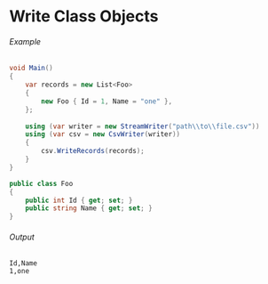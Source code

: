 # Write Class Objects

###### Example

```cs
void Main()
{
	var records = new List<Foo>
	{
		new Foo { Id = 1, Name = "one" },
	};
	
	using (var writer = new StreamWriter("path\\to\\file.csv"))
	using (var csv = new CsvWriter(writer))
	{
		csv.WriteRecords(records);
	}
}

public class Foo
{
	public int Id { get; set; }
	public string Name { get; set; }
}
```

###### Output

```
Id,Name
1,one
```
